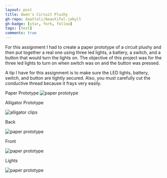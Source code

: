 ```yaml
---
layout: post
title: Owen's Circuit Plushy
gh-repo: daattali/beautiful-jekyll
gh-badge: [star, fork, follow]
tags: [test]
comments: true
---
```




For this assignment I had to create a paper prototype of a circuit plushy and then put together a real one using three led lights, a battery, a switch, and a button that would turn the lights on. The objective of this project was for the three led lights to turn on when switch was on and the button was pressed.

A tip I have for this assignment is to make sure the LED lights, battery, switch, and button are tightly secured. Also, you must carefully cut the conductive thread because it frays very easily. 

Paper Prototype
![paper prototype](https://owenstadheim.github.io/assets/img/circuitplushyoutline.png)

Alligator Prototype

![alligator clips](https://owenstadheim.github.io/assets/img/circuitplushyalligator.png)

Back

![paper prototype](https://owenstadheim.github.io/assets/img/circuitplushyback.png)

Front

![paper prototype](https://owenstadheim.github.io/assets/img/circuitplushyfront.png)

Lights

![paper prototype](https://owenstadheim.github.io/assets/img/circuitplushylights.png)



